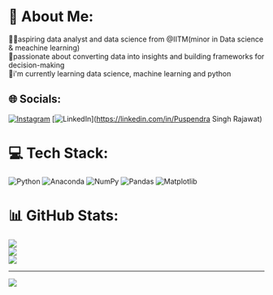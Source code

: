 # 💫 About Me:
🧑‍💻aspiring data analyst and data science from @IITM(minor in Data science & meachine learning)<br>🎯passionate about converting data into insights and building frameworks for decision-making<br>🌱i'm currently learning data science, machine learning and python <br>


## 🌐 Socials:
[![Instagram](https://img.shields.io/badge/Instagram-%23E4405F.svg?logo=Instagram&logoColor=white)](https://instagram.com/puspendrasinghrajawat_) [![LinkedIn](https://img.shields.io/badge/LinkedIn-%230077B5.svg?logo=linkedin&logoColor=white)](https://linkedin.com/in/Puspendra Singh Rajawat) 

# 💻 Tech Stack:
![Python](https://img.shields.io/badge/python-3670A0?style=for-the-badge&logo=python&logoColor=ffdd54) ![Anaconda](https://img.shields.io/badge/Anaconda-%2344A833.svg?style=for-the-badge&logo=anaconda&logoColor=white) ![NumPy](https://img.shields.io/badge/numpy-%23013243.svg?style=for-the-badge&logo=numpy&logoColor=white) ![Pandas](https://img.shields.io/badge/pandas-%23150458.svg?style=for-the-badge&logo=pandas&logoColor=white) ![Matplotlib](https://img.shields.io/badge/Matplotlib-%23ffffff.svg?style=for-the-badge&logo=Matplotlib&logoColor=black)
# 📊 GitHub Stats:
![](https://github-readme-stats.vercel.app/api?username=Psr50x&theme=dark&hide_border=false&include_all_commits=false&count_private=false)<br/>
![](https://github-readme-streak-stats.herokuapp.com/?user=Psr50x&theme=dark&hide_border=false)<br/>
![](https://github-readme-stats.vercel.app/api/top-langs/?username=Psr50x&theme=dark&hide_border=false&include_all_commits=false&count_private=false&layout=compact)

---
[![](https://visitcount.itsvg.in/api?id=Psr50x&icon=0&color=0)](https://visitcount.itsvg.in)

<!-- Proudly created with GPRM ( https://gprm.itsvg.in ) -->
